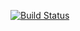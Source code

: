 [![Build Status](https://travis-ci.org/thecodinggame/javascript-1.svg?branch=master)](https://travis-ci.org/thecodinggame/javascript-1)
